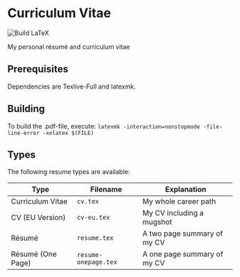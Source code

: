 # Curriculum Vitae

![Build LaTeX](https://github.com/michidk/resume/workflows/Build%20LaTeX%20document/badge.svg)

My personal résumé and curriculum vitae

## Prerequisites

Dependencies are Texlive-Full and latexmk.

## Building

To build the .pdf-file, execute:
`latexmk -interaction=nonstopmode -file-line-error -xelatex $(FILE)`

## Types

The following resume types are available:

| Type              | Filename             | Explanation                 |
| ----------------- | -------------------- | --------------------------- |
| Curriculum Vitae  | `cv.tex`             | My whole career path        |
| CV (EU Version)   | `cv-eu.tex`          | My CV including a mugshot   |
| Résumé            | `resume.tex`         | A two page summary of my CV |
| Résumé (One Page) | `resume-onepage.tex` | A one page summary of my CV |
